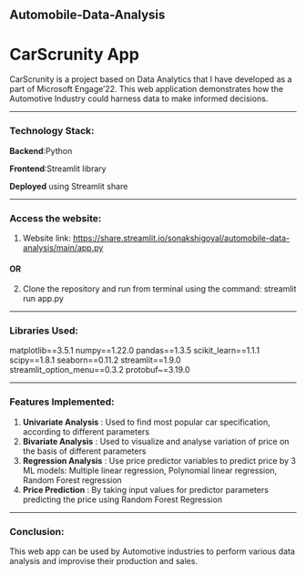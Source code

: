 ## Automobile-Data-Analysis

# CarScrunity App
CarScrunity is a project based on Data Analytics that I have developed as a part of Microsoft Engage’22. This web application demonstrates how the Automotive Industry could harness data to make informed decisions.
_______________________________________________________________________________________________________________________________________________________________________
### Technology Stack:
**Backend**:Python

**Frontend**:Streamlit library

**Deployed** using Streamlit share
_______________________________________________________________________________________________________________________________________________________________________

### Access the website:
1) Website link: https://share.streamlit.io/sonakshigoyal/automobile-data-analysis/main/app.py
#### OR
2) Clone the repository and run from terminal using the command: streamlit run app.py
_______________________________________________________________________________________________________________________________________________________________________
### Libraries Used:
matplotlib==3.5.1
numpy==1.22.0
pandas==1.3.5
scikit_learn==1.1.1
scipy==1.8.1
seaborn==0.11.2
streamlit==1.9.0
streamlit_option_menu==0.3.2
protobuf~=3.19.0
______________________________________________________________________________________________________________________________________________________________________
### Features Implemented:
1) **Univariate Analysis** : Used to find most popular car specification, according to different parameters
2) **Bivariate Analysis** : Used to visualize and analyse variation of price on the basis of different parameters
3) **Regression Analysis** : Use price predictor variables to predict price by 3 ML models: Multiple linear regression, Polynomial linear regression, Random Forest regression
4) **Price Prediction** : By taking input values for predictor parameters predicting the price using Random Forest Regression
_______________________________________________________________________________________________________________________________________________________________________
### Conclusion:
This web app can be used by Automotive industries to perform various data analysis and improvise their production and sales.


